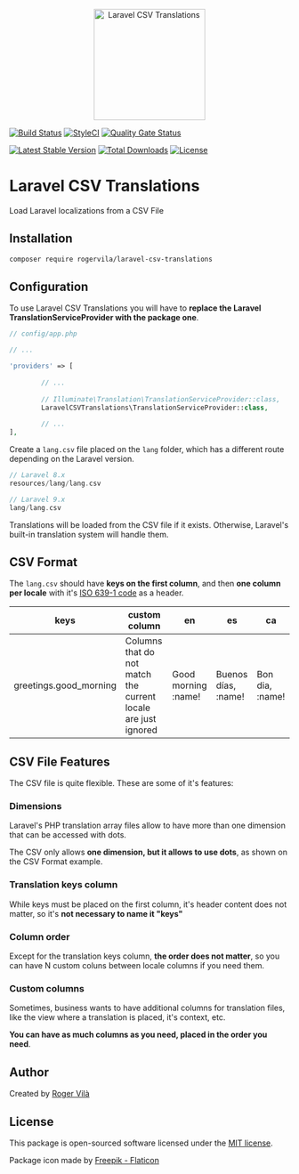 <p align="center"><img width="200" src="https://i.ibb.co/VmZYSSM/csv.png" alt="Laravel CSV Translations" /></p>

[![Build Status](https://github.com/rogervila/laravel-csv-translations/workflows/build/badge.svg)](https://github.com/rogervila/laravel-csv-translations/actions)
[![StyleCI](https://github.styleci.io/repos/211657121/shield?branch=main)](https://github.styleci.io/repos/211657121)
[![Quality Gate Status](https://sonarcloud.io/api/project_badges/measure?project=rogervila_laravel-csv-translations&metric=alert_status)](https://sonarcloud.io/dashboard?id=rogervila_laravel-csv-translations)

[![Latest Stable Version](https://poser.pugx.org/rogervila/laravel-csv-translations/v/stable)](https://packagist.org/packages/rogervila/laravel-csv-translations)
[![Total Downloads](https://poser.pugx.org/rogervila/laravel-csv-translations/downloads)](https://packagist.org/packages/rogervila/laravel-csv-translations)
[![License](https://poser.pugx.org/rogervila/laravel-csv-translations/license)](https://packagist.org/packages/rogervila/laravel-csv-translations)

# Laravel CSV Translations

Load Laravel localizations from a CSV File

## Installation

```sh
composer require rogervila/laravel-csv-translations
```

## Configuration

To use Laravel CSV Translations you will have to **replace the Laravel TranslationServiceProvider with the package one**.

```php
// config/app.php

// ...

'providers' => [
        
        // ...
        
        // Illuminate\Translation\TranslationServiceProvider::class,
        LaravelCSVTranslations\TranslationServiceProvider::class,
        
        // ...
],
```

Create a `lang.csv` file placed on the `lang` folder, which has a different route depending on the Laravel version.

```php
// Laravel 8.x
resources/lang/lang.csv

// Laravel 9.x
lang/lang.csv
```

Translations will be loaded from the CSV file if it exists. Otherwise, Laravel's built-in translation system will handle them.


## CSV Format

The `lang.csv` should have **keys on the first column**, and then **one column per locale** with it's [ISO 639-1 code](https://en.wikipedia.org/wiki/List_of_ISO_639-1_codes) as a header.

| keys                   | custom column                                                 | en                  | es                  | ca              |
|------------------------|---------------------------------------------------------------|---------------------|---------------------|-----------------|
| greetings.good_morning | Columns that do not match the current locale are just ignored | Good morning :name! | Buenos días, :name! | Bon dia, :name! |


## CSV File Features

The CSV file is quite flexible. These are some of it's features:


### Dimensions

Laravel's PHP translation array files allow to have more than one dimension that can be accessed with dots.

The CSV only allows **one dimension, but it allows to use dots**, as shown on the CSV Format example.


### Translation keys column

While keys must be placed on the first column, it's header content does not matter, so it's **not necessary to name it "keys"**


### Column order

Except for the translation keys column, **the order does not matter**, so you can have N custom coluns between locale columns if you need them.


### Custom columns

Sometimes, business wants to have additional columns for translation files, like the view where a translation is placed, it's context, etc.

**You can have as much columns as you need, placed in the order you need**.


## Author

Created by [Roger Vilà](https://rogervila.es)


## License

This package is open-sourced software licensed under the [MIT license](https://opensource.org/licenses/MIT).

Package icon made by <a href="https://www.flaticon.com/free-icons/csv">Freepik - Flaticon</a>
